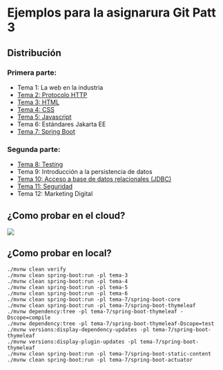 # Ejemplos para la asignarura Git Patt 3

## Distribución

### Primera parte:

- Tema 1: La web en la industria
- [Tema 2: Protocolo HTTP](tema-2/README.md)
- [Tema 3: HTML](tema-3/README.md)
- [Tema 4: CSS](tema-4/README.md)
- [Tema 5: Javascript](tema-5/README.md)
- Tema 6: Estándares Jakarta EE
- [Tema 7: Spring Boot](tema-7/README.md)

### Segunda parte:

- [Tema 8: Testing](tema-8/README.md)
- Tema 9: Introducción a la persistencia de datos
- [Tema 10: Acceso a base de datos relacionales (JDBC)](tema-10/README.md)
- [Tema 11: Seguridad](tema-17/README.md)
- Tema 12: Marketing Digital

## ¿Como probar en el cloud?

[![](https://gitpod.io/button/open-in-gitpod.svg)](https://gitpod.io/#https://github.com/gitt-3-pat/ejemplos-2021-2022)

## ¿Como probar en local?

````
./mvnw clean verify
./mvnw clean spring-boot:run -pl tema-3
./mvnw clean spring-boot:run -pl tema-4
./mvnw clean spring-boot:run -pl tema-5
./mvnw clean spring-boot:run -pl tema-6
./mvnw clean spring-boot:run -pl tema-7/spring-boot-core
./mvnw clean spring-boot:run -pl tema-7/spring-boot-thymeleaf
./mvnw dependency:tree -pl tema-7/spring-boot-thymeleaf -Dscope=compile
./mvnw dependency:tree -pl tema-7/spring-boot-thymeleaf-Dscope=test
./mvnw versions:display-dependency-updates -pl tema-7/spring-boot-thymeleaf
./mvnw versions:display-plugin-updates -pl tema-7/spring-boot-thymeleaf
./mvnw clean spring-boot:run -pl tema-7/spring-boot-static-content
./mvnw clean spring-boot:run -pl tema-7/spring-boot-actuator
````
